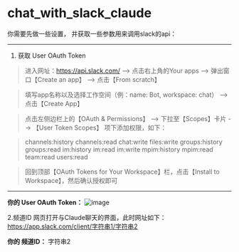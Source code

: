 # chat_with_slack_claude

你需要先做一些设置，
并获取一些参数用来调用slack的api：

---

1. 获取 User OAuth Token
> 进入网址：https://api.slack.com/ --> 点击右上角的Your apps --> 弹出窗口【Create an app】 --> 点击【From scratch】

> 填写app名称以及选择工作空间（例：name: Bot, workspace: chat） --> 点击【Create App】

> 点击左侧边栏上的【OAuth & Permissions】 --> 下拉至【Scopes】卡片 --> 【User Token Scopes】 项下添加权限，如下：

> channels:history
> channels:read
> chat:write
> files:write
> groups:history
> groups:read
> im:history
> im:read
im:write
mpim:history
mpim:read
team:read
users:read

> 回到顶部【OAuth Tokens for Your Workspace】栏，点击【Install to Workspace】，然后确认授权即可

---

**你的 User OAuth Token：**
![image](https://user-images.githubusercontent.com/32289652/236884379-b06af9c5-913e-4386-8454-286d60c34c57.png)

2.频道ID
网页打开与Claude聊天的界面，此时网址如下：
https://app.slack.com/client/字符串1/字符串2

**你的 频道ID：**
字符串2

